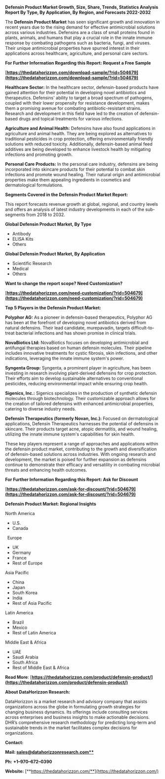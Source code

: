 ﻿**Defensin Product Market Growth, Size, Share, Trends, Statistics Analysis Report By Type, By Application, By Region, and Forecasts 2022-2032**

The **Defensin Product Market** has seen significant growth and innovation in recent years due to the rising demand for effective antimicrobial solutions across various industries. Defensins are a class of small proteins found in plants, animals, and humans that play a crucial role in the innate immune response by combating pathogens such as bacteria, fungi, and viruses. Their unique antimicrobial properties have spurred interest in their applications across healthcare, agriculture, and personal care sectors. 

**For Further Information Regarding this Report: Request a Free Sample**	

[**https://thedatahorizzon.com/download-sample/?rid=504679](https://thedatahorizzon.com/download-sample/?rid=504679)** 

**Healthcare Sector:** In the healthcare sector, defensin-based products have gained attention for their potential in developing novel antibiotics and therapeutics. Defensins' ability to target a broad spectrum of pathogens, coupled with their lower propensity for resistance development, makes them a promising avenue for combating antibiotic-resistant strains. Research and development in this field have led to the creation of defensin-based drugs and topical treatments for various infections.

**Agriculture and Animal Health:** Defensins have also found applications in agriculture and animal health. They are being explored as alternatives to traditional pesticides in crop protection, offering environmentally friendly solutions with reduced toxicity. Additionally, defensin-based animal feed additives are being developed to enhance livestock health by mitigating infections and promoting growth.

**Personal Care Products:** In the personal care industry, defensins are being incorporated into skincare products for their potential to combat skin infections and promote wound healing. Their natural origin and antimicrobial properties make them appealing ingredients in cosmetics and dermatological formulations. 

**Segments Covered in the Defensin Product Market Report:** 

This report forecasts revenue growth at global, regional, and country levels and offers an analysis of latest industry developments in each of the sub-segments from 2018 to 2032.

**Global Defensin Product Market, By Type**

- Antibody
- ELISA Kits
- Others

**Global Defensin Product Market, By Application**

- Scientific Research
- Medical
- Others

**Want to change the report scope? Need Customization?**

[**https://thedatahorizzon.com/need-customization/?rid=504679](https://thedatahorizzon.com/need-customization/?rid=504679)** 

**Top 5 Players in the Defensin Product Market:**

**Polyphor AG:** As a pioneer in defensin-based therapeutics, Polyphor AG has been at the forefront of developing novel antibiotics derived from natural defensins. Their lead candidate, murepavadin, targets difficult-to-treat bacterial infections and has shown promise in clinical trials.

**NovaBiotics Ltd:** NovaBiotics focuses on developing antimicrobial and antifungal therapies based on human defensin molecules. Their pipeline includes innovative treatments for cystic fibrosis, skin infections, and other indications, leveraging the innate immune system's power.

**Syngenta Group:** Syngenta, a prominent player in agriculture, has been investing in research involving plant-derived defensins for crop protection. Their efforts aim to develop sustainable alternatives to conventional pesticides, reducing environmental impact while ensuring crop health.

**Sigenics, Inc.:** Sigenics specializes in the production of synthetic defensin molecules through biotechnology. Their customizable approach allows for the creation of tailored defensins with enhanced antimicrobial properties, catering to diverse industry needs.

**Defensin Therapeutics (formerly Novan, Inc.):** Focused on dermatological applications, Defensin Therapeutics harnesses the potential of defensins in skincare. Their products target acne, atopic dermatitis, and wound healing, utilizing the innate immune system's capabilities for skin health.

These key players represent a range of approaches and applications within the defensin product market, contributing to the growth and diversification of defensin-based solutions across industries. With ongoing research and development, the market is poised for further expansion as defensins continue to demonstrate their efficacy and versatility in combating microbial threats and enhancing health outcomes.

**For Further Information Regarding this Report: Ask for Discount**	

[**https://thedatahorizzon.com/ask-for-discount/?rid=504679](https://thedatahorizzon.com/ask-for-discount/?rid=504679)** 

**Defensin Product Market: Regional Insights**

North America

- U.S.
- Canada

` `Europe

- UK
- Germany
- France
- Rest of Europe

Asia Pacific

- China
- Japan
- South Korea
- India
- Rest of Asia Pacific

Latin America

- Brazil
- Mexico
- Rest of Latin America

Middle East & Africa

- UAE
- Saudi Arabia
- South Africa
- Rest of Middle East & Africa

**Read More**: [**https://thedatahorizzon.com/product/defensin-product/](https://thedatahorizzon.com/product/defensin-product/)** 

**About DataHorizzon Research:**

DataHorizzon is a market research and advisory company that assists organizations across the globe in formulating growth strategies for changing business dynamics. Its offerings include consulting services across enterprises and business insights to make actionable decisions. DHR’s comprehensive research methodology for predicting long-term and sustainable trends in the market facilitates complex decisions for organizations.

**Contact:**

**Mail: [sales@datahorizzonresearch.com**](mailto:sales@datahorizzonresearch.com)**

**Ph:** **+1–970–672–0390**

**Website:** [**https://thedatahorizzon.com/**](https://thedatahorizzon.com/)

